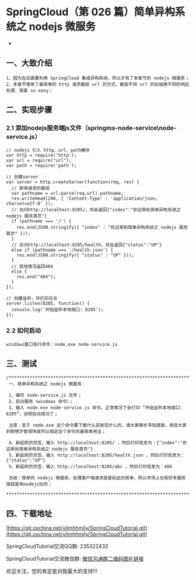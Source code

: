 # SpringCloud（第 026 篇）简单异构系统之 nodejs 微服务
-

## 一、大致介绍

``` 
1、因为在后面要利用 SpringCloud 集成异构系统，所以才有了本章节的 nodejs 微服务；
2、本章节使用了最简单的 http 请求截取 url 的方式，截取不同 url 的后缀做不同的响应处理，简直 so easy；
```

## 二、实现步骤


### 2.1 添加nodejs服务端js文件（springms-node-service\node-service.js）
``` 
// nodejs 引入 http、url、path模块
var http = require('http');
var url = require("url");
var path = require('path');

// 创建server
var server = http.createServer(function(req, res) {
  // 获得请求的路径
  var pathname = url.parse(req.url).pathname;  
  res.writeHead(200, { 'Content-Type' : 'application/json; charset=utf-8' });
  // 访问http://localhost:8205/，将会返回{"index":"欢迎来到简单异构系统之 nodejs 服务首页"}
  if (pathname === '/') {
    res.end(JSON.stringify({ "index" : "欢迎来到简单异构系统之 nodejs 服务首页" }));
  }
  // 访问http://localhost:8205/health，将会返回{"status":"UP"}
  else if (pathname === '/health.json') {
    res.end(JSON.stringify({ "status" : "UP" }));
  }
  // 其他情况返回404
  else {
    res.end("404");
  }
});

// 创建监听，并打印日志
server.listen(8205, function() {
  console.log('开始监听本地端口: 8205');
});
```




### 2.2 如何启动
``` 
windows窗口执行命令：node.exe node-service.js
```




## 三、测试

``` 
/****************************************************************************************
 一、简单异构系统之 nodejs 微服务：

 1、编写 node-service.js 文件；
 2、启动服务（windows 命令）；
 3、输入 node.exe node-service.js 命令，正常情况下会打印 “开始监听本地端口: 8205”，说明启动成功了；

 注意：至于 node.exe 这个命令要下载什么安装包什么的，请大家移步寻找度娘，相信大家的聪明才智很快就可以搞定这个命令的最简单用法；

 4、新起网页页签，输入 http://localhost:8205/ ，然后打印信息为：{"index":"欢迎来到简单异构系统之 nodejs 服务首页"}
 5、新起网页页签，输入 http://localhost:8205/health.json ，然后打印信息为：{"status":"UP"}
 5、新起网页页签，输入 http://localhost:8205/abc ，然后打印信息为：404

 总结：简单的 nodejs 微服务，处理客户端请求就是如此的简单，所以市场上也有好多服务端就是用nodejs玩的；
 ****************************************************************************************/
```


## 四、下载地址

[https://git.oschina.net/ylimhhmily/SpringCloudTutorial.git](https://git.oschina.net/ylimhhmily/SpringCloudTutorial.git)

SpringCloudTutorial交流QQ群: 235322432

SpringCloudTutorial交流微信群: [微信沟通群二维码图片链接](https://gitee.com/ylimhhmily/SpringCloudTutorial/blob/master/doc/qrcode/SpringCloudWeixinQrcode.png)

欢迎关注，您的肯定是对我最大的支持!!!





























